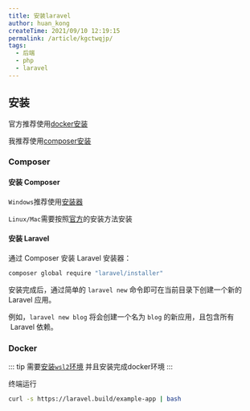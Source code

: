 ```yaml
---
title: 安装laravel
author: huan_kong
createTime: 2021/09/10 12:19:15
permalink: /article/kgctwqjp/
tags: 
  - 后端
  - php
  - laravel
---
```


## 安装

官方推荐使用[docker安装](#_1-2docker)

我推荐使用[composer安装](#_1-1composer)

### Composer

#### 安装 Composer

`Windows`推荐使用[安装器](https://dl.huankong.top/OneDrive/常用软件备份/常用工具/Composer-Setup.exe)

`Linux/Mac`需要按照[官方](https://pkg.phpcomposer.com/#how-to-install-composer)的安装方法安装

#### 安装 Laravel

通过 Composer 安装 Laravel 安装器：

~~~ bash
composer global require "laravel/installer"
~~~

安装完成后，通过简单的 `laravel new` 命令即可在当前目录下创建一个新的 Laravel 应用。

例如，`laravel new blog` 将会创建一个名为 `blog` 的新应用，且包含所有  Laravel 依赖。

### Docker

::: tip
需要[安装`wsl2`环境](https://zhuanlan.zhihu.com/p/386590591)
并且安装完成docker环境
:::

终端运行

~~~ bash
curl -s https://laravel.build/example-app | bash
~~~
